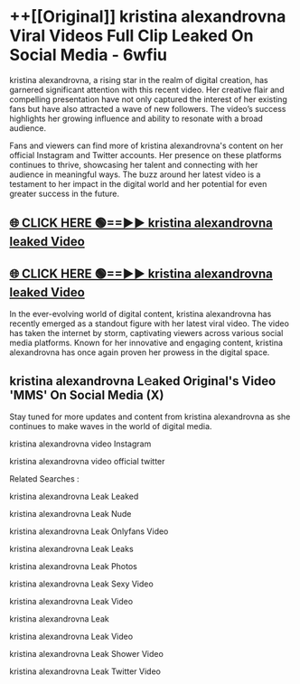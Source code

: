 # ++[[Original]] kristina alexandrovna Viral Videos Full Clip Leaked On Social Media - 6wfiu<br>

kristina alexandrovna, a rising star in the realm of digital creation, has garnered significant attention with this recent video. Her creative flair and compelling presentation have not only captured the interest of her existing fans but have also attracted a wave of new followers. The video’s success highlights her growing influence and ability to resonate with a broad audience.

Fans and viewers can find more of kristina alexandrovna's content on her official Instagram and Twitter accounts. Her presence on these platforms continues to thrive, showcasing her talent and connecting with her audience in meaningful ways. The buzz around her latest video is a testament to her impact in the digital world and her potential for even greater success in the future.


## [🌐 CLICK HERE 🟢==►► kristina alexandrovna leaked Video ](https://onlyclips.site?title=kristina_alexandrovna&ref=git)

## [🌐 CLICK HERE 🟢==►► kristina alexandrovna leaked Video ](https://onlyclips.site?title=kristina_alexandrovna&ref=git)


In the ever-evolving world of digital content, kristina alexandrovna has recently emerged as a standout figure with her latest viral video. The video has taken the internet by storm, captivating viewers across various social media platforms. Known for her innovative and engaging content, kristina alexandrovna has once again proven her prowess in the digital space.



## kristina alexandrovna L𝚎aked Original's Video 'MMS' On Social Media (X)


Stay tuned for more updates and content from kristina alexandrovna as she continues to make waves in the world of digital media.

kristina alexandrovna video Instagram

kristina alexandrovna video official twitter


Related Searches :

kristina alexandrovna Leak Leaked

kristina alexandrovna Leak Nude

kristina alexandrovna Leak Onlyfans Video

kristina alexandrovna Leak Leaks

kristina alexandrovna Leak Photos

kristina alexandrovna Leak Sexy Video

kristina alexandrovna Leak Video

kristina alexandrovna Leak

kristina alexandrovna Leak Video

kristina alexandrovna Leak Shower Video

kristina alexandrovna Leak Twitter Video

